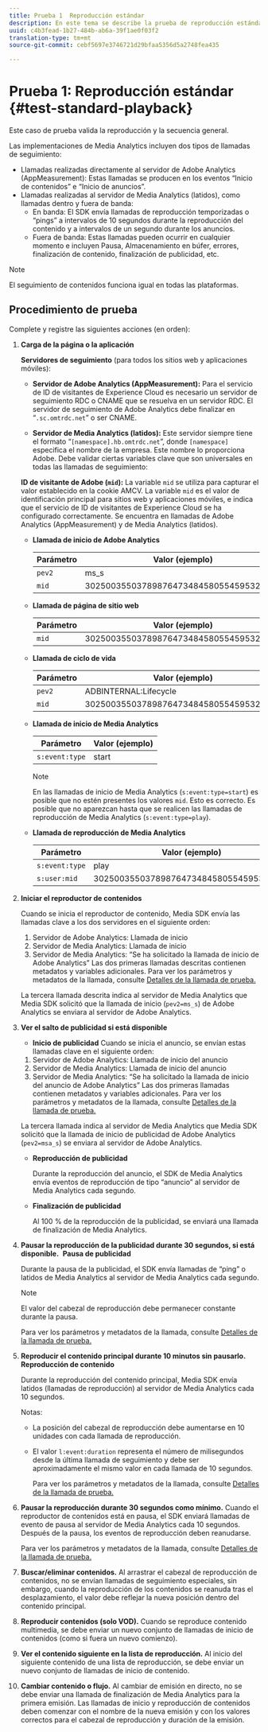 ```yaml
---
title: Prueba 1  Reproducción estándar
description: En este tema se describe la prueba de reproducción estándar utilizada en la validación.
uuid: c4b3fead-1b27-484b-ab6a-39f1ae0f03f2
translation-type: tm+mt
source-git-commit: cebf5697e3746721d29bfaa5356d5a2748fea435

---
```



# Prueba 1: Reproducción estándar {#test-standard-playback}

Este caso de prueba valida la reproducción y la secuencia general.

Las implementaciones de Media Analytics incluyen dos tipos de llamadas de seguimiento:
* Llamadas realizadas directamente al servidor de Adobe Analytics (AppMeasurement): Estas llamadas se producen en los eventos “Inicio de contenidos” e “Inicio de anuncios”.
* Llamadas realizadas al servidor de Media Analytics (latidos), como llamadas dentro y fuera de banda:
   * En banda: El SDK envía llamadas de reproducción temporizadas o “pings” a intervalos de 10 segundos durante la reproducción del contenido y a intervalos de un segundo durante los anuncios.
   * Fuera de banda: Estas llamadas pueden ocurrir en cualquier momento e incluyen Pausa, Almacenamiento en búfer, errores, finalización de contenido, finalización de publicidad, etc.

>[!NOTE]
>El seguimiento de contenidos funciona igual en todas las plataformas.

## Procedimiento de prueba

Complete y registre las siguientes acciones (en orden):

1. **Carga de la página o la aplicación**

   **Servidores de seguimiento** (para todos los sitios web y aplicaciones móviles):

   * **Servidor de Adobe Analytics (AppMeasurement):** Para el servicio de ID de visitantes de Experience Cloud es necesario un servidor de seguimiento RDC o CNAME que se resuelva en un servidor RDC. El servidor de seguimiento de Adobe Analytics debe finalizar en “`.sc.omtrdc.net`” o ser CNAME.

   * **Servidor de Media Analytics (latidos):** Este servidor siempre tiene el formato “`[namespace].hb.omtrdc.net`”, donde `[namespace]` especifica el nombre de la empresa. Este nombre lo proporciona Adobe.
   Debe validar ciertas variables clave que son universales en todas las llamadas de seguimiento:

   **ID de visitante de Adobe (`mid`):** La variable `mid` se utiliza para capturar el valor establecido en la cookie AMCV. La variable `mid` es el valor de identificación principal para sitios web y aplicaciones móviles, e indica que el servicio de ID de visitantes de Experience Cloud se ha configurado correctamente. Se encuentra en llamadas de Adobe Analytics (AppMeasurement) y de Media Analytics (latidos).

   * **Llamada de inicio de Adobe Analytics**

      | Parámetro | Valor (ejemplo) |
      |---|---|
      | `pev2` | ms_s |
      | `mid` | 30250035503789876473484580554595324209 |

   * **Llamada de página de sitio web**

      | Parámetro | Valor (ejemplo) |
      |---|---|
      | `mid` | 30250035503789876473484580554595324209 |

   * **Llamada de ciclo de vida**

      | Parámetro | Valor (ejemplo) |
      |---|---|
      | `pev2` | ADBINTERNAL:Lifecycle |
      | `mid` | 30250035503789876473484580554595324209 |

   * **Llamada de inicio de Media Analytics**

      | Parámetro | Valor (ejemplo) |
      |---|---|
      | `s:event:type` | start |

      >[!NOTE]
      >
      >En las llamadas de inicio de Media Analytics (`s:event:type=start`) es posible que no estén presentes los valores `mid`. Esto es correcto. Es posible que no aparezcan hasta que se realicen las llamadas de reproducción de Media Analytics (`s:event:type=play`).

   * **Llamada de reproducción de Media Analytics**

      | Parámetro | Valor (ejemplo) |
      |---|---|
      | `s:event:type` | play |
      | `s:user:mid` | 30250035503789876473484580554595324209 |


1. **Iniciar el reproductor de contenidos**

   Cuando se inicia el reproductor de contenido, Media SDK envía las llamadas clave a los dos servidores en el siguiente orden:

   1. Servidor de Adobe Analytics: Llamada de inicio
   1. Servidor de Media Analytics: Llamada de inicio
   1. Servidor de Media Analytics: “Se ha solicitado la llamada de inicio de Adobe Analytics”
   Las dos primeras llamadas descritas contienen metadatos y variables adicionales. Para ver los parámetros y metadatos de la llamada, consulte [Detalles de la llamada de prueba.](/help/sdk-implement/validation/test-call-details.md#start-the-media-player)

   La tercera llamada descrita indica al servidor de Media Analytics que Media SDK solicitó que la llamada de inicio (`pev2=ms_s`) de Adobe Analytics se enviara al servidor de Adobe Analytics.

1. **Ver el salto de publicidad si está disponible**

   * **Inicio de publicidad**
   Cuando se inicia el anuncio, se envían estas llamadas clave en el siguiente orden:

   1. Servidor de Adobe Analytics: Llamada de inicio del anuncio
   1. Servidor de Media Analytics: Llamada de inicio del anuncio
   1. Servidor de Media Analytics: “Se ha solicitado la llamada de inicio del anuncio de Adobe Analytics”
   Las dos primeras llamadas contienen metadatos y variables adicionales. Para ver los parámetros y metadatos de la llamada, consulte [Detalles de la llamada de prueba.](/help/sdk-implement/validation/test-call-details.md#view-ad-playback)

   La tercera llamada indica al servidor de Media Analytics que Media SDK solicitó que la llamada de inicio de publicidad de Adobe Analytics (`pev2=msa_s`) se enviara al servidor de Adobe Analytics.

   * **Reproducción de publicidad**

      Durante la reproducción del anuncio, el SDK de Media Analytics envía eventos de reproducción de tipo “anuncio” al servidor de Media Analytics cada segundo.

   * **Finalización de publicidad**

      Al 100 % de la reproducción de la publicidad, se enviará una llamada de finalización de Media Analytics.



1. **Pausar la reproducción de la publicidad durante 30 segundos, si está disponible.**  **Pausa de publicidad**

   Durante la pausa de la publicidad, el SDK envía llamadas de “ping” o latidos de Media Analytics al servidor de Media Analytics cada segundo.

   >[!NOTE]
   >
   >El valor del cabezal de reproducción debe permanecer constante durante la pausa.

   Para ver los parámetros y metadatos de la llamada, consulte [Detalles de la llamada de prueba.](/help/sdk-implement/validation/test-call-details.md#ma-ad-pause-call)

1. **Reproducir el contenido principal durante 10 minutos sin pausarlo.**  **Reproducción de contenido**

   Durante la reproducción del contenido principal, Media SDK envía latidos (llamadas de reproducción) al servidor de Media Analytics cada 10 segundos.

   Notas:

   * La posición del cabezal de reproducción debe aumentarse en 10 unidades con cada llamada de reproducción.
   * El valor `l:event:duration` representa el número de milisegundos desde la última llamada de seguimiento y debe ser aproximadamente el mismo valor en cada llamada de 10 segundos.

      Para ver los parámetros y metadatos de la llamada, consulte [Detalles de la llamada de prueba.](/help/sdk-implement/validation/test-call-details.md#play-main-content)

1. **Pausar la reproducción durante 30 segundos como mínimo.** Cuando el reproductor de contenidos está en pausa, el SDK enviará llamadas de evento de pausa al servidor de Media Analytics cada 10 segundos. Después de la pausa, los eventos de reproducción deben reanudarse.

   Para ver los parámetros y metadatos de la llamada, consulte [Detalles de la llamada de prueba.](/help/sdk-implement/validation/test-call-details.md#pause-main-content)

1. **Buscar/eliminar contenidos.** Al arrastrar el cabezal de reproducción de contenidos, no se envían llamadas de seguimiento especiales, sin embargo, cuando la reproducción de los contenidos se reanuda tras el desplazamiento, el valor debe reflejar la nueva posición dentro del contenido principal.

1. **Reproducir contenidos (solo VOD).** Cuando se reproduce contenido multimedia, se debe enviar un nuevo conjunto de llamadas de inicio de contenidos (como si fuera un nuevo comienzo).

1. **Ver el contenido siguiente en la lista de reproducción.** Al inicio del siguiente contenido de una lista de reproducción, se debe enviar un nuevo conjunto de llamadas de inicio de contenido.

1. **Cambiar contenido o flujo.** Al cambiar de emisión en directo, no se debe enviar una llamada de finalización de Media Analytics para la primera emisión. Las llamadas de inicio y reproducción de contenidos deben comenzar con el nombre de la nueva emisión y con los valores correctos para el cabezal de reproducción y duración de la emisión.

